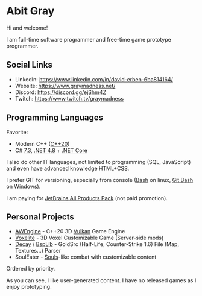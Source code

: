 # Abit Gray

Hi and welcome!

I am full-time software programmer and free-time game prototype programmer.


## Social Links

- LinkedIn: https://www.linkedin.com/in/david-erben-6ba814164/
- Website: https://www.graymadness.net/
- Discord: https://discord.gg/ejShm4Z
- Twitch: https://www.twitch.tv/graymadness

## Programming Languages

Favorite:
- Modern C++ ([C++20](https://en.cppreference.com/w/cpp/20))
- C# [7.3](https://docs.microsoft.com/en-us/dotnet/csharp/whats-new/csharp-7-3), [.NET 4.8](https://en.wikipedia.org/wiki/.NET_Framework_version_history#.NET_Framework_4.8) + [.NET Core](https://en.wikipedia.org/wiki/.NET_Core)

I also do other IT languages, not limited to programming (SQL, JavaScript) and even have advanced knowledge HTML+CSS.

I prefer GIT for versioning, especially from console ([Bash](https://en.wikipedia.org/wiki/Bash_(Unix_shell)) on linux, [Git Bash](https://gitforwindows.org/) on Windows).

I am paying for [JetBrains All Products Pack](https://www.jetbrains.com/all/) (not paid promotion).


## Personal Projects
- [AWEngine](https://github.com/graymadness/AWEngine) - C++20 3D [Vulkan](https://www.khronos.org/vulkan/) Game Engine
- [Voxelite](https://github.com/voxelite/Voxelite) - 3D Voxel Customizable Game (Server-side mods)
- [Decay](https://github.com/AbitTheGray/Decay-Library) / [BspLib](https://github.com/AbitTheGray/BspLib) - GoldSrc (Half-Life, Counter-Strike 1.6) File (Map, Textures...) Parser
- SoulEater - [Souls](https://en.wikipedia.org/wiki/Souls_(series))-like combat with customizable content

Ordered by priority.

As you can see, I like user-generated content.
I have no released games as I enjoy prototyping.
